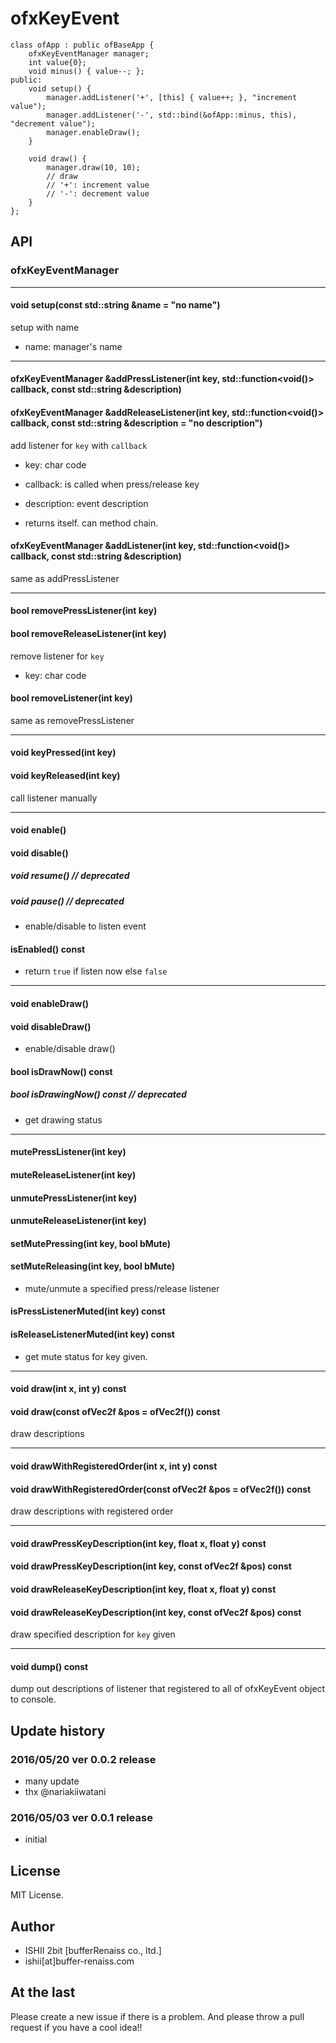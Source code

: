 # ofxKeyEvent

```
class ofApp : public ofBaseApp {
	ofxKeyEventManager manager;
	int value{0};
	void minus() { value--; };
public:
	void setup() {
		manager.addListener('+', [this] { value++; }, "increment value");
		manager.addListener('-', std::bind(&ofApp::minus, this), "decrement value");
		manager.enableDraw();
	}
	
	void draw() {
		manager.draw(10, 10);
		// draw
		// '+': increment value
		// '-': decrement value
	}
};
```

## API

### ofxKeyEventManager

----

#### void setup(const std::string &name = "no name")

setup with name

* name: manager's name

----

#### ofxKeyEventManager &addPressListener(int key, std::function<void()> callback, const std::string &description)
#### ofxKeyEventManager &addReleaseListener(int key, std::function<void()> callback, const std::string &description = "no description")

add listener for `key` with `callback`

* key: char code
* callback: is called when press/release key
* description: event description

* returns itself. can method chain.

#### ofxKeyEventManager &addListener(int key, std::function<void()> callback, const std::string &description)

same as addPressListener

----

#### bool removePressListener(int key)
#### bool removeReleaseListener(int key)

remove listener for `key`

* key: char code

#### bool removeListener(int key)

same as removePressListener

----

#### void keyPressed(int key)
#### void keyReleased(int key)

call listener manually

----

#### void enable()
#### void disable()

##### void resume() // deprecated 
##### void pause() // deprecated

* enable/disable to listen event

#### isEnabled() const

* return `true` if listen now else `false`

----

#### void enableDraw()
#### void disableDraw()

* enable/disable draw()

#### bool isDrawNow() const
##### bool isDrawingNow() const // deprecated

* get drawing status

----

#### mutePressListener(int key)
#### muteReleaseListener(int key)
#### unmutePressListener(int key)
#### unmuteReleaseListener(int key)
#### setMutePressing(int key, bool bMute)
#### setMuteReleasing(int key, bool bMute)

* mute/unmute a specified press/release listener

#### isPressListenerMuted(int key) const
#### isReleaseListenerMuted(int key) const

* get mute status for key given.

----

#### void draw(int x, int y) const
#### void draw(const ofVec2f &pos = ofVec2f()) const

draw descriptions

----

#### void drawWithRegisteredOrder(int x, int y) const
#### void drawWithRegisteredOrder(const ofVec2f &pos = ofVec2f()) const

draw descriptions with registered order

----

#### void drawPressKeyDescription(int key, float x, float y) const
#### void drawPressKeyDescription(int key, const ofVec2f &pos) const
#### void drawReleaseKeyDescription(int key, float x, float y) const
#### void drawReleaseKeyDescription(int key, const ofVec2f &pos) const

draw specified description for `key` given

----

#### void dump() const

dump out descriptions of listener that registered to all of ofxKeyEvent object to console.

## Update history

### 2016/05/20 ver 0.0.2 release

* many update
* thx @nariakiiwatani

### 2016/05/03 ver 0.0.1 release

* initial

## License

MIT License.

## Author

* ISHII 2bit [bufferRenaiss co., ltd.]
* ishii[at]buffer-renaiss.com

## At the last

Please create a new issue if there is a problem.
And please throw a pull request if you have a cool idea!!
